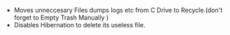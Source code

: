- Moves unneccesary Files dumps logs etc from C Drive to Recycle.(don't forget to Empty Trash Manually ) 
- Disables Hibernation to delete its useless file. 

